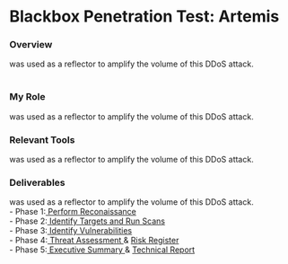 <h1>Blackbox Penetration Test: Artemis</h1>


<h3>Overview</h3>
was used as a reflector to amplify the volume of this DDoS attack.
<br>
<br>
<h3>My Role</h3>
was used as a reflector to amplify the volume of this DDoS attack.
<br>
<h3>Relevant Tools</h3>
was used as a reflector to amplify the volume of this DDoS attack.
<br>
<h3>Deliverables</h3>
was used as a reflector to amplify the volume of this DDoS attack.<br>
- Phase 1:<a href="https://github.com/tendeedo/artemis-penetration-testing/blob/main/Phase%201%20Perform%20Reconaissance.pdf"> Perform Reconaissance </a><br>
- Phase 2:<a href="https://github.com/tendeedo/artemis-penetration-testing/blob/main/Phase%202%20Identify%20Targets%20and%20Run%20Scans.pdf"> Identify Targets and Run Scans </a><br>
- Phase 3:<a href="https://github.com/tendeedo/artemis-penetration-testing/blob/main/Phase%203%20Identify%20Vulnerabilities.pdf"> Identify Vulnerabilities </a><br>
- Phase 4:<a href="https://github.com/tendeedo/artemis-penetration-testing/blob/main/Phase%204%20Threat%20Assessment.pdf"> Threat Assessment </a> & <a href="https://github.com/tendeedo/artemis-penetration-testing/blob/main/Phase%204%20Risk%20Register%20-%20Risk%20Register.pdf">Risk Register </a><br>
- Phase 5:<a href="https://github.com/tendeedo/artemis-penetration-testing/blob/main/Phase%205%20Reporting%20-%20Executive%20Summary.pdf"> Executive Summary </a> & <a href="https://github.com/tendeedo/artemis-penetration-testing/blob/main/Phase%205%20Reporting%20-%20Technical%20Report.pdf">Technical Report </a><br>













